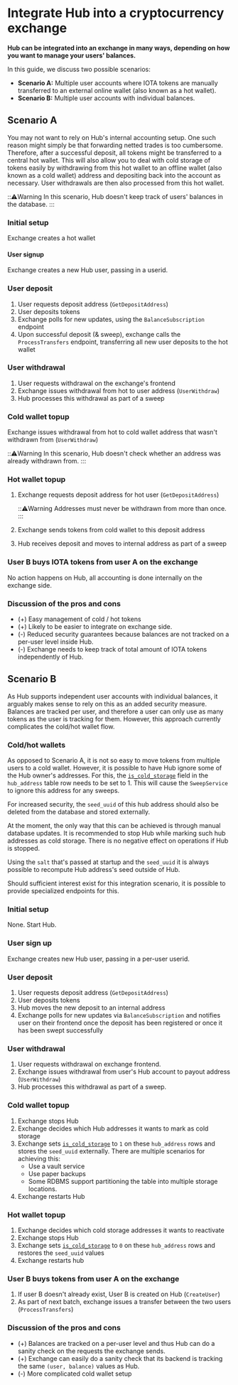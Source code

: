 # Integrate Hub into a cryptocurrency exchange

**Hub can be integrated into an exchange in many ways, depending on how you want to manage your users' balances.**

In this guide, we discuss two possible scenarios:

- **Scenario A:** Multiple user accounts where IOTA tokens are manually transferred to an external online wallet (also known as a hot wallet).
- **Scenario B:** Multiple user accounts with individual balances.

## Scenario A

You may not want to rely on Hub's internal accounting setup. One such reason might simply be that forwarding netted trades is too cumbersome.
Therefore, after a successful deposit, all tokens might be transferred to a central hot wallet. This will also allow you to deal with cold storage of tokens easily by withdrawing from this hot wallet to an offline wallet (also known as a cold wallet) address and depositing back into the account as necessary. User withdrawals are then also processed from this hot wallet.

:::warning:Warning
In this scenario, Hub doesn't keep track of users' balances in the database.
:::

### Initial setup

Exchange creates a hot wallet

#### User signup

Exchange creates a new Hub user, passing in a userid.

### User deposit

1. User requests deposit address (`GetDepositAddress`)
2. User deposits tokens
3. Exchange polls for new updates, using the `BalanceSubscription` endpoint
4. Upon successful deposit (& sweep), exchange calls the `ProcessTransfers` endpoint, transferring all new user deposits to the hot wallet

### User withdrawal

1. User requests withdrawal on the exchange's frontend
2. Exchange issues withdrawal from hot to user address (`UserWithdraw`)
3. Hub processes this withdrawal as part of a sweep

### Cold wallet topup

Exchange issues withdrawal from hot to cold wallet address that wasn't withdrawn from (`UserWithdraw`)

  :::warning:Warning
  In this scenario, Hub doesn't check whether an address was already withdrawn from.
  :::

### Hot wallet topup

1. Exchange requests deposit address for hot user (`GetDepositAddress`)

   :::warning:Warning
   Addresses must never be withdrawn from more than once.
   :::

2. Exchange sends tokens from cold wallet to this deposit address
3. Hub receives deposit and moves to internal address as part of a sweep

### User B buys IOTA tokens from user A on the exchange

No action happens on Hub, all accounting is done internally on the exchange side.

### Discussion of the pros and cons

- (+) Easy management of cold / hot tokens
- (+) Likely to be easier to integrate on exchange side.
- (-) Reduced security guarantees because balances are not tracked on a per-user level inside Hub.
- (-) Exchange needs to keep track of total amount of IOTA tokens independently of Hub.

## Scenario B

As Hub supports independent user accounts with individual balances, it arguably makes sense to rely on this as an added security measure. Balances are tracked per user, and therefore a user can only use as many tokens as the user is tracking for them. However, this approach currently complicates the cold/hot wallet flow. 

### Cold/hot wallets

As opposed to Scenario A, it is not so easy to move tokens from multiple users to a cold wallet. However, it is possible to have Hub ignore some of the Hub owner's addresses. For this, the [`is_cold_storage`](../references/database-tables.md#hub_address) field in the `hub_address` table row needs to be set to 1. This will cause the `SweepService` to ignore this address for any sweeps.

For increased security, the `seed_uuid` of this hub address should also be deleted from the database and stored externally.

At the moment, the only way that this can be achieved is through manual database updates. It is recommended to stop Hub while marking such hub addresses as cold storage. There is no negative effect on operations if Hub is stopped.

Using the `salt` that's passed at startup and the `seed_uuid` it is always possible to recompute Hub address's seed outside of Hub.

Should sufficient interest exist for this integration scenario, it is possible to provide specialized endpoints for this.

### Initial setup

None. Start Hub.

### User sign up

Exchange creates new Hub user, passing in a per-user userid.

### User deposit

1. User requests deposit address (`GetDepositAddress`)
2. User deposits tokens
3. Hub moves the new deposit to an internal address
3. Exchange polls for new updates via `BalanceSubscription` and notifies user on their frontend once the deposit has been registered or once it has been swept successfully

### User withdrawal

1. User requests withdrawal on exchange frontend.
2. Exchange issues withdrawal from user's Hub account to payout address (`UserWithdraw`)
3. Hub processes this withdrawal as part of a sweep.

### Cold wallet topup

1. Exchange stops Hub
2. Exchange decides which Hub addresses it wants to mark as cold storage
3. Exchange sets [`is_cold_storage`](../references/database-tables.md#hub_address) to `1` on these `hub_address` rows and stores the `seed_uuid` externally.
   There are multiple scenarios for achieving this:
   - Use a vault service
   - Use paper backups
   - Some RDBMS support partitioning the table into multiple storage locations.
4. Exchange restarts Hub
   
### Hot wallet topup

1. Exchange decides which cold storage addresses it wants to reactivate
2. Exchange stops Hub
3. Exchange sets [`is_cold_storage`](../references/database-tables.md#hub_address) to `0` on these `hub_address` rows and restores the `seed_uuid` values
4. Exchange restarts hub

### User B buys tokens from user A on the exchange

1. If user B doesn't already exist, User B is created on Hub (`CreateUser`)
2. As part of next batch, exchange issues a transfer between the two users (`ProcessTransfers`)

### Discussion of the pros and cons

- (+) Balances are tracked on a per-user level and thus Hub can do a sanity check on the requests the exchange sends.
- (+) Exchange can easily do a sanity check that its backend is tracking the same `(user, balance)` values as Hub.
- (-) More complicated cold wallet setup